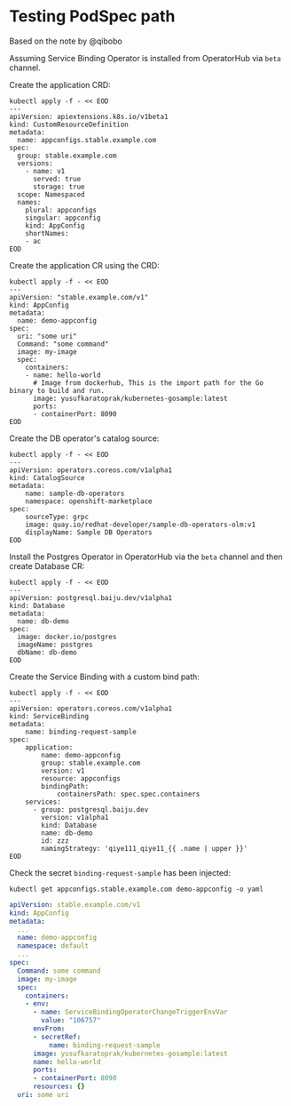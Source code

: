 # Testing PodSpec path

Based on the note by @qibobo

Assuming Service Binding Operator is installed from OperatorHub via `beta` channel.

Create the application CRD:

```shell
kubectl apply -f - << EOD
---
apiVersion: apiextensions.k8s.io/v1beta1
kind: CustomResourceDefinition
metadata:
  name: appconfigs.stable.example.com
spec:
  group: stable.example.com
  versions:
    - name: v1
      served: true
      storage: true
  scope: Namespaced
  names:
    plural: appconfigs
    singular: appconfig
    kind: AppConfig
    shortNames:
    - ac
EOD
```

Create the application CR using the CRD:

```shell
kubectl apply -f - << EOD
---
apiVersion: "stable.example.com/v1"
kind: AppConfig
metadata:
  name: demo-appconfig
spec:
  uri: "some uri"
  Command: "some command"
  image: my-image
  spec:
    containers:
    - name: hello-world
      # Image from dockerhub, This is the import path for the Go binary to build and run.
      image: yusufkaratoprak/kubernetes-gosample:latest
      ports:
      - containerPort: 8090
EOD
```

Create the DB operator's catalog source:

```shell
kubectl apply -f - << EOD
---
apiVersion: operators.coreos.com/v1alpha1
kind: CatalogSource
metadata:
    name: sample-db-operators
    namespace: openshift-marketplace
spec:
    sourceType: grpc
    image: quay.io/redhat-developer/sample-db-operators-olm:v1
    displayName: Sample DB Operators
EOD
```

Install the Postgres Operator in OperatorHub via the `beta` channel and then create Database CR:

```shell
kubectl apply -f - << EOD
---
apiVersion: postgresql.baiju.dev/v1alpha1
kind: Database
metadata:
  name: db-demo
spec:
  image: docker.io/postgres
  imageName: postgres
  dbName: db-demo
EOD
```

Create the Service Binding with a custom bind path:

```shell
kubectl apply -f - << EOD
---
apiVersion: operators.coreos.com/v1alpha1
kind: ServiceBinding
metadata:
    name: binding-request-sample
spec:
    application:
        name: demo-appconfig
        group: stable.example.com
        version: v1
        resource: appconfigs
        bindingPath:
            containersPath: spec.spec.containers
    services:
      - group: postgresql.baiju.dev
        version: v1alpha1
        kind: Database
        name: db-demo
        id: zzz
        namingStrategy: 'qiye111_qiye11_{{ .name | upper }}'
EOD
```

Check the secret `binding-request-sample` has been injected:

```shell
kubectl get appconfigs.stable.example.com demo-appconfig -o yaml
```
```yaml
apiVersion: stable.example.com/v1
kind: AppConfig
metadata:
  ...
  name: demo-appconfig
  namespace: default
  ...
spec:
  Command: some command
  image: my-image
  spec:
    containers:
    - env:
      - name: ServiceBindingOperatorChangeTriggerEnvVar
        value: "106757"
      envFrom:
      - secretRef:
          name: binding-request-sample
      image: yusufkaratoprak/kubernetes-gosample:latest
      name: hello-world
      ports:
      - containerPort: 8090
      resources: {}
  uri: some uri
```
